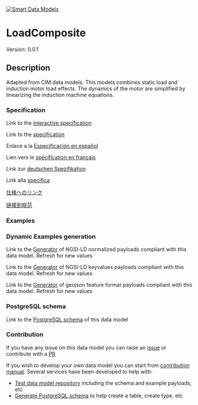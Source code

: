 [![Smart Data Models](https://smartdatamodels.org/wp-content/uploads/2022/01/SmartDataModels_logo.png "Logo")](https://smartdatamodels.org)
# LoadComposite
Version: 0.0.1

## Description 

Adapted from CIM data models. This models combines static load and induction motor load effects. The dynamics of the motor are simplified by linearizing the induction machine equations.
### Specification

Link to the [interactive specification](https://swagger.lab.fiware.org/?url=https://smart-data-models.github.io/dataModel.EnergyCIM/LoadComposite/swagger.yaml)

Link to the [specification](https://github.com/smart-data-models/dataModel.EnergyCIM/blob/master/LoadComposite/doc/spec.md)

Enlace a la [Especificación en español](https://github.com/smart-data-models/dataModel.EnergyCIM/blob/master/LoadComposite/doc/spec_ES.md)

Lien vers le [spécification en français](https://github.com/smart-data-models/dataModel.EnergyCIM/blob/master/LoadComposite/doc/spec_FR.md)

Link zur [deutschen Spezifikation](https://github.com/smart-data-models/dataModel.EnergyCIM/blob/master/LoadComposite/doc/spec_DE.md)

Link alla [specifica](https://github.com/smart-data-models/dataModel.EnergyCIM/blob/master/LoadComposite/doc/spec_IT.md)

[仕様へのリンク](https://github.com/smart-data-models/dataModel.EnergyCIM/blob/master/LoadComposite/doc/spec_JA.md)

[链接到规范](https://github.com/smart-data-models/dataModel.EnergyCIM/blob/master/LoadComposite/doc/spec_ZH.md)
### Examples
### Dynamic Examples generation

Link to the [Generator](https://smartdatamodels.org/extra/ngsi-ld_generator.php?schemaUrl=https://raw.githubusercontent.com/smart-data-models/dataModel.EnergyCIM/master/LoadComposite/schema.json&email=info@smartdatamodels.org) of NGSI-LD normalized payloads compliant with this data model. Refresh for new values

Link to the [Generator](https://smartdatamodels.org/extra/ngsi-ld_generator_keyvalues.php?schemaUrl=https://raw.githubusercontent.com/smart-data-models/dataModel.EnergyCIM/master/LoadComposite/schema.json&email=info@smartdatamodels.org) of NGSI-LD keyvalues payloads compliant with this data model. Refresh for new values

Link to the [Generator](https://smartdatamodels.org/extra/geojson_features_generator.php?schemaUrl=https://raw.githubusercontent.com/smart-data-models/dataModel.EnergyCIM/master/LoadComposite/schema.json&email=info@smartdatamodels.org) of geojson feature format payloads compliant with this data model. Refresh for new values
### PostgreSQL schema

Link to the [PostgreSQL schema](https://github.com/smart-data-models/dataModel.EnergyCIM/blob/master/LoadComposite/schema.sql) of this data model
### Contribution

 If you have any issue on this data model you can raise an [issue](https://github.com/smart-data-models/dataModel.EnergyCIM/issues)  or contribute with a [PR](https://github.com/smart-data-models/dataModel.EnergyCIM/pulls)

 If you wish to develop your own data model you can start from [contribution manual](https://bit.ly/contribution_manual). Several services have been developed to help with: 
 - [Test data model repository](https://smartdatamodels.org/index.php/data-models-contribution-api/) including the schema and example payloads, etc
 - [Generate PostgreSQL schema](https://smartdatamodels.org/index.php/sql-service/) to help create a table, create type, etc